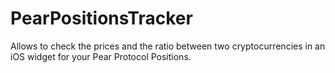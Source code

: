 # PearPositionsTracker
Allows to check the prices and the ratio between two cryptocurrencies in an iOS widget for your Pear Protocol Positions.
